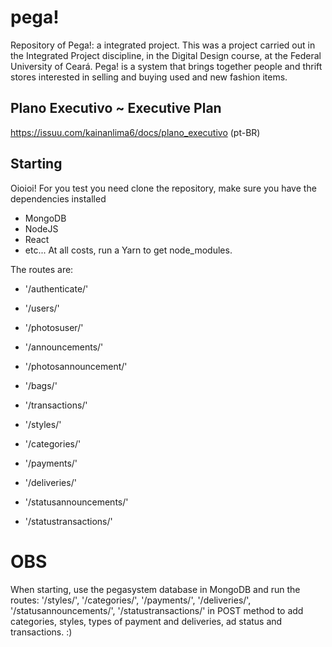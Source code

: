 # pega!
Repository of Pega!: a integrated project.
This was a project carried out in the Integrated Project discipline, in the Digital Design course, at the Federal University of Ceará.
Pega! is a system that brings together people and thrift stores interested in selling and buying used and new fashion items.

## Plano Executivo ~ Executive Plan
https://issuu.com/kainanlima6/docs/plano_executivo (pt-BR)

## Starting
Oioioi! For you test you need clone the repository, make sure you have the dependencies installed
- MongoDB
- NodeJS
- React
- etc...
At all costs, run a Yarn to get node_modules.

The routes are: 
- '/authenticate/'

- '/users/'
- '/photosuser/'

- '/announcements/'
- '/photosannouncement/'

- '/bags/'
- '/transactions/'

- '/styles/'
- '/categories/'

- '/payments/'
- '/deliveries/'

- '/statusannouncements/'
- '/statustransactions/'

# OBS
When starting, use the pegasystem database in MongoDB and run the routes: '/styles/', '/categories/', '/payments/', '/deliveries/', '/statusannouncements/', '/statustransactions/' in POST method to add categories, styles, types of payment and deliveries, ad status and transactions. :)

